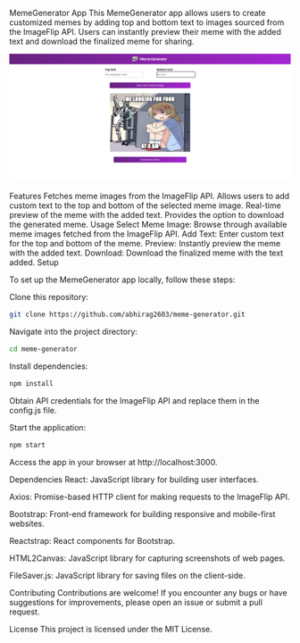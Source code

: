 MemeGenerator App
This MemeGenerator app allows users to create customized memes by adding top and bottom text to images sourced from the ImageFlip API. Users can instantly preview their meme with the added text and download the finalized meme for sharing.

![Screenshot 2](/memegenss.png)

Features
Fetches meme images from the ImageFlip API.
Allows users to add custom text to the top and bottom of the selected meme image.
Real-time preview of the meme with the added text.
Provides the option to download the generated meme.
Usage
Select Meme Image: Browse through available meme images fetched from the ImageFlip API.
Add Text: Enter custom text for the top and bottom of the meme.
Preview: Instantly preview the meme with the added text.
Download: Download the finalized meme with the text added.
Setup

To set up the MemeGenerator app locally, follow these steps:

Clone this repository:
```bash
git clone https://github.com/abhirag2603/meme-generator.git
```

Navigate into the project directory:
```bash
cd meme-generator
```

Install dependencies:
```bash
npm install
```

Obtain API credentials for the ImageFlip API and replace them in the config.js file.

Start the application:
```bash
npm start
```

Access the app in your browser at http://localhost:3000.

Dependencies
React: JavaScript library for building user interfaces.

Axios: Promise-based HTTP client for making requests to the ImageFlip API.

Bootstrap: Front-end framework for building responsive and mobile-first websites.

Reactstrap: React components for Bootstrap.

HTML2Canvas: JavaScript library for capturing screenshots of web pages.

FileSaver.js: JavaScript library for saving files on the client-side.

Contributing
Contributions are welcome! If you encounter any bugs or have suggestions for improvements, please open an issue or submit a pull request.

License
This project is licensed under the MIT License.

